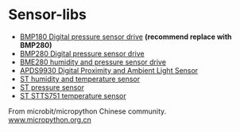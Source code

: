 # Sensor-libs


* [BMP180 Digital pressure sensor drive](bmp180) **(recommend replace with BMP280)**
* [BMP280 Digital pressure sensor drive](bmp280)
* [BME280 humidity and pressure sensor drive](bme280)
* [APDS9930 Digital Proximity and Ambient Light Sensor](APDS9930)
* [ST humidity and temperature sensor](HTS221)
* [ST pressure sensor](LPS22)
* [ST STTS751 temperature sensor](STTS751)

From microbit/micropython Chinese community.  
www.micropython.org.cn
